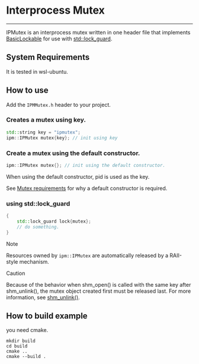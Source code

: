 # Interprocess Mutex

---
IPMutex is an interprocess mutex written in one header file that implements [BasicLockable](https://en.cppreference.com/w/cpp/named_req/BasicLockable) for use with [std::lock_guard](https://en.cppreference.com/w/cpp/thread/lock_guard).

## System Requirements
It is tested in wsl-ubuntu.

## How to use
Add the `IPMMutex.h` header to your project.

### Creates a mutex using key.
```c++
std::string key = "ipmutex";
ipm::IPMutex mutex{key}; // init using key
```

### Create a mutex using the default constructor.
```c++
ipm::IPMutex mutex{}; // init using the default constructor.
```
When using the default constructor, pid is used as the key.

See [Mutex requirements](https://en.cppreference.com/w/cpp/named_req/Mutex) for why a default constructor is required.


### using std::lock_guard
```c++
{
    std::lock_guard lock{mutex};
    // do something.
}
```

>[!NOTE]
>Resources owned by `ipm::IPMutex` are automatically released by a RAII-style mechanism.

>[!CAUTION]
>Because of the behavior when shm_open() is called with the same key after shm_unlink(), the mutex object created first must be released last.
For more information, see [shm_unlink()](https://pubs.opengroup.org/onlinepubs/9699919799/functions/shm_unlink.html).

## How to build example
you need cmake.

```shell
mkdir build
cd build
cmake ..
cmake --build .
```
